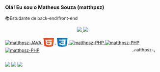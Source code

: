 ### Olá! Eu sou o Matheus Souza (matthpsz)

📚Estudante de back-end/front-end

<div align="center">
  <a href="https://github.com/Matthpsz">
  <img height="180em" src="https://github-readme-stats.vercel.app/api?username=matthpsz&show_icons=true&theme=dark&include_all_commits=true&count_private=true"/>
  <img height="180em" src="https://github-readme-stats.vercel.app/api/top-langs/?username=matthpsz&layout=compact&langs_count=7&theme=dark"/>
</div>
  
  <div style="display: inline_block"><br>
  <img align="center" alt="matthpsz-JAVA" height="30" width="40" src="https://cdn.jsdelivr.net/gh/devicons/devicon/icons/java/java-original.svg">
  <img align="center" alt="matthpsz-HTML" height="30" width="40" src="https://raw.githubusercontent.com/devicons/devicon/master/icons/html5/html5-original.svg">
  <img align="center" alt="matthpsz-CSS" height="30" width="40" src="https://raw.githubusercontent.com/devicons/devicon/master/icons/css3/css3-original.svg">
  <img align="center" alt="matthpsz-PHP" height="30" width="40" src="https://cdn.jsdelivr.net/gh/devicons/devicon/icons/kotlin/kotlin-original.svg">
  <img align="center" alt="matthpsz-PHP" height="30" width="40" src="https://cdn.jsdelivr.net/gh/devicons/devicon/icons/firebase/firebase-plain.svg">
  <img align="center" alt="matthpsz-PHP" height="40" width="40" src="https://cdn.jsdelivr.net/gh/devicons/devicon/icons/php/php-original.svg">
  <img align="right" alt="matthpsz-pic" height="150" style="border-radius:50px;"
</div>
</div>
  
##
    
<div>  
    <a href="https://www.youtube.com/c/PinheiroDS" target="_blank"><img src="https://img.shields.io/badge/YouTube-FF0000?style=for-the-badge&logo=youtube&logoColor=white" target="_blank"></a>
  <a href="https://instagram.com/ojovemestudante" target="_blank"><img src="https://img.shields.io/badge/-Instagram-%23E4405F?style=for-the-badge&logo=instagram&logoColor=white" target="_blank"></a>
<a href="https://www.linkedin.com/in/matheus-pinheiro-de-souza-14886b18b" target="_blank"><img src="https://img.shields.io/badge/-LinkedIn-%230077B5?style=for-the-badge&logo=linkedin&logoColor=white" target="_blank"></a> 
</div>   

